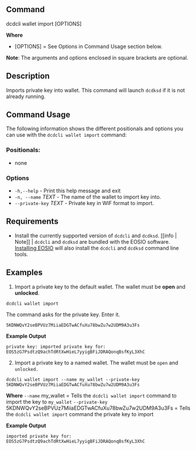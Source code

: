 ## Command
dcdcli wallet import [OPTIONS]

**Where**
* [OPTIONS] = See Options in Command Usage section below. 

**Note**: The arguments and options enclosed in square brackets are optional.

## Description
Imports private key into wallet. This command will launch `dcdksd` if it is not already running. 

## Command Usage
The following information shows the different positionals and options you can use with the `dcdcli wallet import` command:

### Positionals:
- none
### Options
- `-h,--help` - Print this help message and exit
- `-n, --name` _TEXT_ - The name of the wallet to import key into.
- `--private-key` _TEXT_ - Private key in WIF format to import.

## Requirements
* Install the currently supported version of `dcdcli` and `dcdksd`.
[[info | Note]]
| `dcdcli` and `dcdksd` are bundled with the EOSIO software. [Installing EOSIO](../../00_install/index.md) will also install the `dcdcli` and `dcdksd`  command line tools. 

## Examples
1. Import a private key to the default wallet. The wallet must be **open** and **unlocked**.
```shell
dcdcli wallet import
```

The command asks for the private key. Enter it.

```shell
5KDNWQvY2seBPVUz7MiiaEDGTwACfuXu78bwZu7w2UDM9A3u3Fs
```

**Example Output**
```shell
private key: imported private key for: EOS5zG7PsdtzQ9achTdRtXwHieL7yyigBFiJDRAQonqBsfKyL3XhC
```

2. Import a private key to a named wallet. The wallet must be `open` and `unlocked.`
```shell
dcdcli wallet import --name my_wallet --private-key 5KDNWQvY2seBPVUz7MiiaEDGTwACfuXu78bwZu7w2UDM9A3u3Fs
```
**Where**
`--name` my_wallet = Tells the `dcdcli wallet import` command to import the key to `my_wallet` 
`--private-key` 5KDNWQvY2seBPVUz7MiiaEDGTwACfuXu78bwZu7w2UDM9A3u3Fs = Tells the `dcdcli wallet import` command the private key to import 

**Example Output**
```shell
imported private key for: EOS5zG7PsdtzQ9achTdRtXwHieL7yyigBFiJDRAQonqBsfKyL3XhC
```
